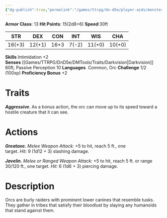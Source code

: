 ```yaml
---
{"dg-publish":true,"permalink":"/games/ttrpg/dn-d5e/player-aids/monsters/orc/","tags":["TTRPG/DND/5e","StatBlock"],"noteIcon":""}
---
```



**Armor Class**: 13
**Hit Points**: 15(2d8+6)
**Speed**:30ft

|  STR   | DEX    | CON | INT| WIS | CHA |
| --- | --- | --- | --- | --- | --- | 
|  16(+3)   | 12(+1)    | 16+3     | 7(-2) | 11(+0)| 10(+0)|

**Skills** Intimidation +2
**Senses** [[Games/TTRPG/DnD5e/DMTools/Traits/Darkvision\|Darkvision]] 60ft, Passive Perception 10
**Languages**   Common, Orc
**Challenge** 1/2 (100xp)
**Proficiency Bonus** +2

# Traits
_**Aggressive**_. As a bonus action, the orc can move up to its speed toward a hostile creature that it can see.

# Actions
_**Greataxe.** Melee Weapon Attack:_ +5 to hit, reach 5 ft., one target. _Hit:_ 9 (1d12 + 3) slashing damage.

_**Javelin.** Melee or Ranged Weapon Attack:_ +5 to hit, reach 5 ft. or range 30/120 ft., one target. _Hit:_ 6 (1d6 + 3) piercing damage.
# Description
Orcs are burly raiders with prominent lower canines that resemble tusks. They gather in tribes that satisfy their bloodlust by slaying any humanoids that stand against them.
